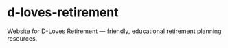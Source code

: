 # d-loves-retirement
Website for D-Loves Retirement — friendly, educational retirement planning resources.

